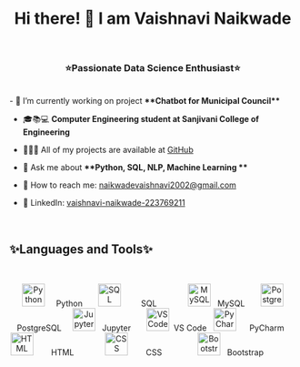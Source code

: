 <h1 align="center">Hi there! 👋 I am Vaishnavi Naikwade</h1>
<br>
<h3 align="center">⭐Passionate Data Science Enthusiast⭐</h3>
<br>
- 🤖 I’m currently working on project <strong>**Chatbot for Municipal Council**</strong>

- 🎓📚💻 **Computer Engineering student at Sanjivani College of Engineering**

- 👩🏻‍💻 All of my projects are available at [GitHub](https://github.com/NaikwadeVaishnavi)

- 💭 Ask me about <strong>**Python, SQL, NLP, Machine Learning **</strong>

- 📧 How to reach me: [naikwadevaishnavi2002@gmail.com](mailto:naikwadevaishnavi2002@gmail.com)

- 🔗 LinkedIn: [vaishnavi-naikwade-223769211](https://www.linkedin.com/in/vaishnavi-naikwade-223769211/)


<br><h2 align="left">✨Languages and Tools✨</h2><br>

<p align="center">
  <img src="https://img.icons8.com/color/48/000000/python.png" alt="Python" width="40" height="40"/>
  &nbsp;&nbsp;&nbsp;&nbsp;Python&nbsp;&nbsp;&nbsp;&nbsp;&nbsp;&nbsp;
  <img src="https://img.icons8.com/color/48/000000/sql.png" alt="SQL" width="40" height="40"/>  
  &nbsp;&nbsp;&nbsp;&nbsp;&nbsp;&nbsp;&nbsp;&nbsp;SQL&nbsp;&nbsp;&nbsp;&nbsp;&nbsp;&nbsp;&nbsp;&nbsp;&nbsp;&nbsp;&nbsp;&nbsp;&nbsp;
  <img src="https://img.icons8.com/color/48/000000/mysql.png" alt="MySQL" width="40" height="40"/>
  &nbsp;&nbsp;MySQL&nbsp;&nbsp;&nbsp;&nbsp;&nbsp;&nbsp;
  <img src="https://img.icons8.com/color/48/000000/postgreesql.png" alt="PostgreSQL" width="40" height="40"/>
  &nbsp;&nbsp;&nbsp;PostgreSQL&nbsp;&nbsp;&nbsp;&nbsp;
  <img src="https://upload.wikimedia.org/wikipedia/commons/thumb/3/38/Jupyter_logo.svg/1200px-Jupyter_logo.svg.png" alt="Jupyter" width="40" height="40"/>
  &nbsp;&nbsp;Jupyter&nbsp;&nbsp;&nbsp;&nbsp;&nbsp;&nbsp;
  <img src="https://img.icons8.com/color/48/000000/visual-studio-code-2019.png" alt="VS Code" width="40" height="40"/>
  &nbsp;VS Code&nbsp;&nbsp;
  <img src="https://img.icons8.com/color/48/000000/pycharm.png" alt="PyCharm" width="40" height="40"/>
  &nbsp;&nbsp;&nbsp;&nbsp;&nbsp;PyCharm&nbsp;&nbsp;&nbsp;&nbsp;&nbsp;
  <img src="https://img.icons8.com/color/48/000000/html-5.png" alt="HTML" width="40" height="40"/>
  &nbsp;&nbsp;&nbsp;&nbsp;&nbsp;&nbsp;&nbsp;HTML&nbsp;&nbsp;&nbsp;&nbsp;&nbsp;&nbsp;&nbsp;&nbsp;&nbsp;&nbsp;&nbsp;&nbsp;&nbsp;
  <img src="https://img.icons8.com/color/48/000000/css3.png" alt="CSS" width="40" height="40"/>
  &nbsp;&nbsp;&nbsp;&nbsp;&nbsp;&nbsp;&nbsp;CSS&nbsp;&nbsp;&nbsp;&nbsp;&nbsp;&nbsp;&nbsp;&nbsp;&nbsp;&nbsp;&nbsp;&nbsp;&nbsp;&nbsp;&nbsp;
  <img src="https://img.icons8.com/color/48/000000/bootstrap.png" alt="Bootstrap" width="40" height="40"/>
  &nbsp;&nbsp;Bootstrap&nbsp;&nbsp;&nbsp;&nbsp;&nbsp;&nbsp;&nbsp;&nbsp;&nbsp;&nbsp;&nbsp;&nbsp;&nbsp;&nbsp;


</p>

